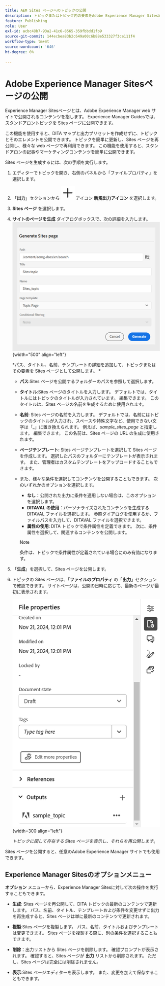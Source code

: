 ```yaml
---
title: AEM Sites ページへのトピックの公開
description: トピックまたはトピック内の要素をAdobe Experience Manager Sites出力に公開します。  トピックに存在するExperience Manager Sites ページを表示して再公開する方法を説明します。
feature: Publishing
role: User
exl-id: acbc48b7-93a2-41c6-8565-359fbbdd1fb9
source-git-commit: 144ecbea83b2c649a00c6b88e533327f3ce111f4
workflow-type: tm+mt
source-wordcount: '646'
ht-degree: 0%

---
```


# Adobe Experience Manager Sitesページの公開


Experience Manager Sitesページとは、Adobe Experience Manager web サイトで公開されるコンテンツを指します。 Experience Manager Guidesでは、スタンドアロントピックを Sites ページに公開できます。

この機能を使用すると、DITA マップと出力プリセットを作成せずに、トピックとそのエレメントを公開できます。 トピックを簡単に更新し、Sites ページを再公開し、様々な web ページで再利用できます。 この機能を使用すると、スタンドアロンの記事やマーケティングコンテンツを簡単に公開できます。

Sites ページを生成するには、次の手順を実行します。


1. エディターでトピックを開き、右側のパネルから「ファイルプロパティ」を選択します。
1. 「**出力**」セクションから ![ 新規出力 ](./images/Add_icon.svg) アイコン **新規出力アイコン** を選択します。
1. **Sites ページ** を選択します。
1. **サイトのページを生成** ダイアログボックスで、次の詳細を入力します。
   ![ サイトを生成ページでパスとテンプレートの詳細を追加する ](images/aem-sites-page-generate.png){width="500" align="left"}

   *パス、タイトル、名前、テンプレートの詳細を追加して、トピックまたはその要素を Sites ページとして公開します。 *

   * **パス**:Sites ページを公開するフォルダーのパスを参照して選択します。
   * **タイトル**:Sites ページのタイトルを入力します。 デフォルトでは、タイトルにはトピックのタイトルが入力されています。 編集できます。 このタイトルは、Sites ページの名前を生成するために使用されます。
   * **名前**: Sites ページの名前を入力します。 デフォルトでは、名前にはトピックのタイトルが入力され、スペースや特殊文字など、使用できない文字は「_」に置き換えられます。 例えば、*sample_sites_page* と指定します。 編集できます。 この名前は、Sites ページの URL の生成に使用されます。
   * **ページテンプレート**: Sites ページテンプレートを選択して Sites ページを作成します。 選択したパスのフォルダーにテンプレートが表示されます。 また、管理者はカスタムテンプレートをアップロードすることもできます。


   * また、様々な条件を選択してコンテンツを公開することもできます。  次のいずれかのオプションを選択します。


      * **なし**：公開された出力に条件を適用しない場合は、このオプションを選択します。
      * **DITAVAL の使用**：パーソナライズされたコンテンツを生成する DITAVAL ファイルを選択します。 参照ダイアログを使用するか、ファイルパスを入力して、DITAVAL ファイルを選択できます。
      * **属性の使用**: DITA トピックで条件属性を定義できます。 次に、条件属性を選択して、関連するコンテンツを公開します。

     >[!NOTE]
     > 
     >条件は、トピックで条件属性が定義されている場合にのみ有効になります。



1. 「**生成**」を選択して、Sites ページを公開します。
1. トピックの Sites ページは、「**ファイルのプロパティ** の「**出力**」セクションで確認できます。 サイトページは、公開の日時に応じて、最新のページが最初に表示されます。

   ![ トピックの Sites ページを表示 ](images/aem-sites-output-new.png){width=300 align=&quot;left&quot;}

   *トピックに関して存在する Sites ページを表示し、それらを再公開します*。

Sites ページを公開すると、任意のAdobe Experience Manager サイトでも使用できます。


## Experience Manager Sitesのオプションメニュー

**オプション** メニューから、Experience Manager Sitesに対して次の操作を実行することもできます。

* **生成**: Sites ページを再公開して、DITA トピックの最新のコンテンツで更新します。 パス、名前、タイトル、テンプレートおよび条件を変更せずに出力を再生成すると、Sites ページは単に最新のコンテンツで更新されます。

* **複製**:Sites ページを複製します。 パス、名前、タイトルおよびテンプレートは変更できます。 Sites ページを複製する際に、別の条件を選択することもできます。

* **削除**：出力リストから Sites ページを削除します。 確認プロンプトが表示されます。 確認すると、Sites ページが **出力** リストから削除されます。 ただし、Sites ページは完全には削除されません。

* **表示**:Sites ページエディターを表示します。 また、変更を加えて保存することもできます。
